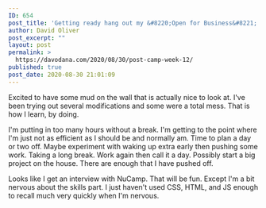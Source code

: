 ```yaml
---
ID: 654
post_title: 'Getting ready hang out my &#8220;Open for Business&#8221; shingle.'
author: David Oliver
post_excerpt: ""
layout: post
permalink: >
  https://davodana.com/2020/08/30/post-camp-week-12/
published: true
post_date: 2020-08-30 21:01:09
---
```

<!-- wp:paragraph {"dropCap":true} -->
<p class="has-drop-cap">Excited to have some mud on the wall that is actually nice to look at. I've been trying out several modifications and some were a total mess. That is how I learn, by doing.</p>
<!-- /wp:paragraph -->

<!-- wp:paragraph -->
<p>I'm putting in too many hours without a break. I'm getting to the point where I'm just not as efficient as I should be and normally am. Time to plan a day or two off. Maybe experiment with waking up extra early then pushing some work. Taking a long break. Work again then call it a day. Possibly start a big project on the house. There are enough that I have pushed off.</p>
<!-- /wp:paragraph -->

<!-- wp:paragraph -->
<p>Looks like I get an interview with NuCamp. That will be fun. Except I'm a bit nervous about the skills part. I just haven't used CSS, HTML, and JS enough to recall much very quickly when I'm nervous.</p>
<!-- /wp:paragraph -->